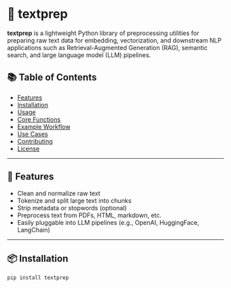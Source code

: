 # 🧠 textprep

**textprep** is a lightweight Python library of preprocessing utilities for preparing raw text data for embedding, vectorization, and downstream NLP applications such as Retrieval-Augmented Generation (RAG), semantic search, and large language model (LLM) pipelines.

## 📚 Table of Contents

- [Features](#features)
- [Installation](#installation)
- [Usage](#usage)
- [Core Functions](#core-functions)
- [Example Workflow](#example-workflow)
- [Use Cases](#use-cases)
- [Contributing](#contributing)
- [License](#license)

---

## 🚀 Features

- Clean and normalize raw text
- Tokenize and split large text into chunks
- Strip metadata or stopwords (optional)
- Preprocess text from PDFs, HTML, markdown, etc.
- Easily pluggable into LLM pipelines (e.g., OpenAI, HuggingFace, LangChain)

---

## 📦 Installation

```bash
pip install textprep

